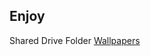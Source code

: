 ## Enjoy

Shared Drive Folder [Wallpapers](https://drive.google.com/drive/folders/18OoHY15-TeZ6qUTqj17SCJ9lXgnKDVs3?usp=sharing)